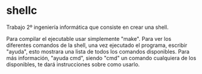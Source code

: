 # shellc
Trabajo 2º ingeniería informática que consiste en crear una shell.

Para compilar el ejecutable usar simplemente "make".  Para ver los diferentes comandos de la shell, una vez ejecutado el programa, escribir "ayuda", esto mostrara una lista de todos los comandos disponibles. Para más información, "ayuda cmd", siendo "cmd" un comando cualquiera de los disponibles, te dará instrucciones sobre como usarlo.
